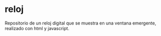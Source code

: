 # reloj
Repositorio de un reloj digital que se muestra en una ventana emergente, realizado con html y javascript.
